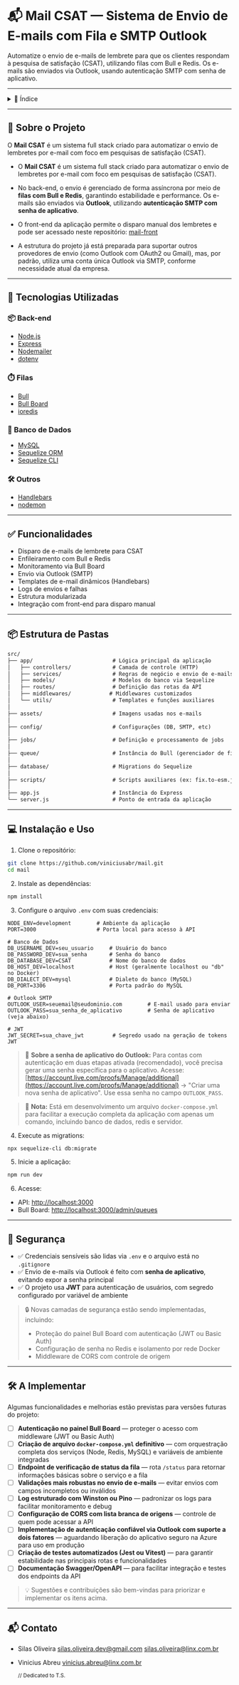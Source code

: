 # 📬 Mail CSAT — Sistema de Envio de E-mails com Fila e SMTP Outlook

Automatize o envio de e-mails de lembrete para que os clientes respondam à pesquisa de satisfação (CSAT), utilizando filas com Bull e Redis. Os e-mails são enviados via Outlook, usando autenticação SMTP com senha de aplicativo.

---

<details>
  <summary>📁 Índice</summary>

* [📌 Sobre o Projeto](#-sobre-o-projeto)
* [🚀 Tecnologias Utilizadas](#-tecnologias-utilizadas)
* [✅ Funcionalidades](#-funcionalidades)
* [📦 Estrutura de Pastas](#-estrutura-de-pastas)
* [💻 Instalação e Uso](#-instalação-e-uso)
* [🔐 Segurança](#-segurança)
* [🛠️ A Implementar](#-a-implementar)
* [📬 Contato](#-contato)

</details>

---

## 📌 Sobre o Projeto

O **Mail CSAT** é um sistema full stack criado para automatizar o envio de lembretes por e-mail com foco em pesquisas de satisfação (CSAT).

* O **Mail CSAT** é um sistema full stack criado para automatizar o envio de lembretes por e-mail com foco em pesquisas de satisfação (CSAT).

* No back-end, o envio é gerenciado de forma assíncrona por meio de **filas com Bull e Redis**, garantindo estabilidade e performance. Os e-mails são enviados via **Outlook**, utilizando **autenticação SMTP com senha de aplicativo**.

* O front-end da aplicação permite o disparo manual dos lembretes e pode ser acessado neste repositório: [mail-front](https://github.com/viniciusabr/mail-front)

* A estrutura do projeto já está preparada para suportar outros provedores de envio (como Outlook com OAuth2 ou Gmail), mas, por padrão, utiliza uma conta única Outlook via SMTP, conforme necessidade atual da empresa.

---

## 🚀 Tecnologias Utilizadas

### 📦 Back-end

* [Node.js](https://nodejs.org/)
* [Express](https://expressjs.com/)
* [Nodemailer](https://nodemailer.com/about/)
* [dotenv](https://www.npmjs.com/package/dotenv)

### ⏱️ Filas

* [Bull](https://github.com/OptimalBits/bull)
* [Bull Board](https://github.com/vcapretz/bull-board)
* [ioredis](https://github.com/luin/ioredis)

### 💄 Banco de Dados

* [MySQL](https://www.mysql.com/)
* [Sequelize ORM](https://sequelize.org/)
* [Sequelize CLI](https://sequelize.org/docs/v6/other-topics/migrations/)

### 🛠️ Outros

* [Handlebars](https://handlebarsjs.com/)
* [nodemon](https://www.npmjs.com/package/nodemon)

---

## ✅ Funcionalidades

* Disparo de e-mails de lembrete para CSAT
* Enfileiramento com Bull e Redis
* Monitoramento via Bull Board
* Envio via Outlook (SMTP)
* Templates de e-mail dinâmicos (Handlebars)
* Logs de envios e falhas
* Estrutura modularizada
* Integração com front-end para disparo manual

---

## 📦 Estrutura de Pastas


```txt
src/
├── app/                         # Lógica principal da aplicação
│   ├── controllers/             # Camada de controle (HTTP)
│   ├── services/                # Regras de negócio e envio de e-mails
│   ├── models/                  # Modelos do banco via Sequelize
│   ├── routes/                  # Definição das rotas da API
│   ├── middlewares/            # Middlewares customizados
│   └── utils/                   # Templates e funções auxiliares
│
├── assets/                      # Imagens usadas nos e-mails
│
├── config/                      # Configurações (DB, SMTP, etc)
│
├── jobs/                        # Definição e processamento de jobs
│
├── queue/                       # Instância do Bull (gerenciador de filas)
│
├── database/                    # Migrations do Sequelize
│
├── scripts/                     # Scripts auxiliares (ex: fix.to-esm.js)
│
├── app.js                       # Instância do Express
└── server.js                    # Ponto de entrada da aplicação
```


---

## 💻 Instalação e Uso

1. Clone o repositório:

```bash
git clone https://github.com/viniciusabr/mail.git
cd mail
```

2. Instale as dependências:

```bash
npm install
```

3. Configure o arquivo `.env` com suas credenciais:

```env
NODE_ENV=development        # Ambiente da aplicação
PORT=3000                   # Porta local para acesso à API

# Banco de Dados
DB_USERNAME_DEV=seu_usuario     # Usuário do banco
DB_PASSWORD_DEV=sua_senha       # Senha do banco
DB_DATABASE_DEV=CSAT            # Nome do banco de dados
DB_HOST_DEV=localhost           # Host (geralmente localhost ou "db" no Docker)
DB_DIALECT_DEV=mysql            # Dialeto do banco (MySQL)
DB_PORT=3306                    # Porta padrão do MySQL

# Outlook SMTP
OUTLOOK_USER=seuemail@seudominio.com        # E-mail usado para enviar
OUTLOOK_PASS=sua_senha_de_aplicativo        # Senha de aplicativo (veja abaixo)

# JWT
JWT_SECRET=sua_chave_jwt         # Segredo usado na geração de tokens JWT
```

> 🔐 **Sobre a senha de aplicativo do Outlook:**
> Para contas com autenticação em duas etapas ativada (recomendado), você precisa gerar uma senha específica para o aplicativo. Acesse:
> [https://account.live.com/proofs/Manage/additional](https://account.live.com/proofs/Manage/additional) → "Criar uma nova senha de aplicativo". Use essa senha no campo `OUTLOOK_PASS`.

> 🐳 **Nota:** Está em desenvolvimento um arquivo `docker-compose.yml` para facilitar a execução completa da aplicação com apenas um comando, incluindo banco de dados, redis e servidor.

4. Execute as migrations:

```bash
npx sequelize-cli db:migrate
```

5. Inicie a aplicação:

```bash
npm run dev
```

6. Acesse:

* API: [http://localhost:3000](http://localhost:3000)
* Bull Board: [http://localhost:3000/admin/queues](http://localhost:3000/admin/queues)

---

## 🔐 Segurança

- ✅ Credenciais sensíveis são lidas via `.env` e o arquivo está no `.gitignore`
- ✅ Envio de e-mails via Outlook é feito com **senha de aplicativo**, evitando expor a senha principal
- ✅ O projeto usa **JWT** para autenticação de usuários, com segredo configurado por variável de ambiente

> 🔒 Novas camadas de segurança estão sendo implementadas, incluindo:
> - Proteção do painel Bull Board com autenticação (JWT ou Basic Auth)
> - Configuração de senha no Redis e isolamento por rede Docker
> - Middleware de CORS com controle de origem
---

## 🛠️ A Implementar

Algumas funcionalidades e melhorias estão previstas para versões futuras do projeto:

- [ ] **Autenticação no painel Bull Board** — proteger o acesso com middleware (JWT ou Basic Auth)
- [ ] **Criação de arquivo `docker-compose.yml` definitivo** — com orquestração completa dos serviços (Node, Redis, MySQL) e variáveis de ambiente integradas
- [ ] **Endpoint de verificação de status da fila** — rota `/status` para retornar informações básicas sobre o serviço e a fila
- [ ] **Validações mais robustas no envio de e-mails** — evitar envios com campos incompletos ou inválidos
- [ ] **Log estruturado com Winston ou Pino** — padronizar os logs para facilitar monitoramento e debug
- [ ] **Configuração de CORS com lista branca de origens** — controle de quem pode acessar a API
- [ ] **Implementação de autenticação confiável via Outlook com suporte a dois fatores** — aguardando liberação do aplicativo seguro na Azure para uso em produção
- [ ] **Criação de testes automatizados (Jest ou Vitest)** — para garantir estabilidade nas principais rotas e funcionalidades
- [ ] **Documentação Swagger/OpenAPI** — para facilitar integração e testes dos endpoints da API

> 💡 Sugestões e contribuições são bem-vindas para priorizar e implementar os itens acima.

---

## 📬 Contato

* Silas Oliveira
  [silas.oliveira.dev@gmail.com](mailto:silas.oliveira.dev@gmail.com)
  [silas.oliveira@linx.com.br](mailto:silas.oliveira@linx.com.br)

* Vinicius Abreu
  [vinicius.abreu@linx.com.br](mailto:vinicius.abreu@linx.com.br)

  <sub>// Dedicated to T.S.</sub>

